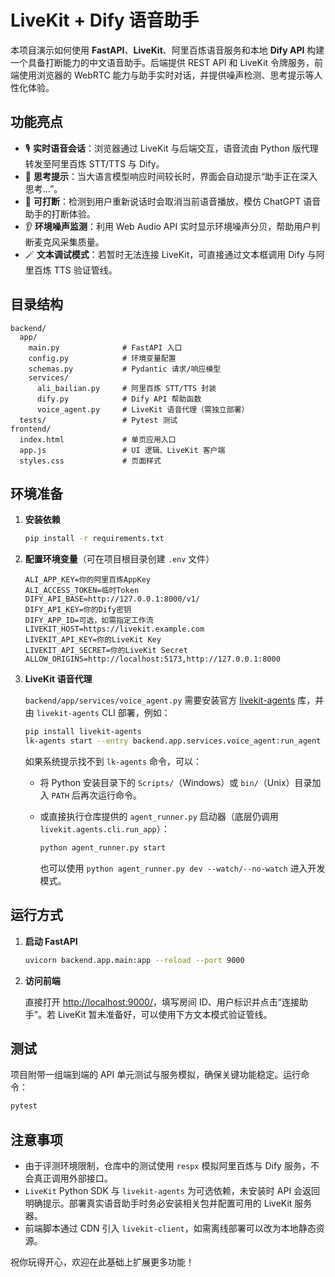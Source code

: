 # LiveKit + Dify 语音助手

本项目演示如何使用 **FastAPI**、**LiveKit**、阿里百炼语音服务和本地 **Dify API** 构建一个具备打断能力的中文语音助手。后端提供 REST API 和 LiveKit 令牌服务，前端使用浏览器的 WebRTC 能力与助手实时对话，并提供噪声检测、思考提示等人性化体验。

## 功能亮点

- 🎙️ **实时语音会话**：浏览器通过 LiveKit 与后端交互，语音流由 Python 版代理转发至阿里百炼 STT/TTS 与 Dify。
- 🧠 **思考提示**：当大语言模型响应时间较长时，界面会自动提示“助手正在深入思考…”。
- 🛑 **可打断**：检测到用户重新说话时会取消当前语音播放，模仿 ChatGPT 语音助手的打断体验。
- 👂 **环境噪声监测**：利用 Web Audio API 实时显示环境噪声分贝，帮助用户判断麦克风采集质量。
- 🪄 **文本调试模式**：若暂时无法连接 LiveKit，可直接通过文本框调用 Dify 与阿里百炼 TTS 验证管线。

## 目录结构

```
backend/
  app/
    main.py              # FastAPI 入口
    config.py            # 环境变量配置
    schemas.py           # Pydantic 请求/响应模型
    services/
      ali_bailian.py     # 阿里百炼 STT/TTS 封装
      dify.py            # Dify API 帮助函数
      voice_agent.py     # LiveKit 语音代理（需独立部署）
  tests/                 # Pytest 测试
frontend/
  index.html             # 单页应用入口
  app.js                 # UI 逻辑、LiveKit 客户端
  styles.css             # 页面样式
```

## 环境准备

1. **安装依赖**

   ```bash
   pip install -r requirements.txt
   ```

2. **配置环境变量**（可在项目根目录创建 `.env` 文件）

   ```env
   ALI_APP_KEY=你的阿里百炼AppKey
   ALI_ACCESS_TOKEN=临时Token
   DIFY_API_BASE=http://127.0.0.1:8000/v1/
   DIFY_API_KEY=你的Dify密钥
   DIFY_APP_ID=可选，如需指定工作流
   LIVEKIT_HOST=https://livekit.example.com
   LIVEKIT_API_KEY=你的LiveKit Key
   LIVEKIT_API_SECRET=你的LiveKit Secret
   ALLOW_ORIGINS=http://localhost:5173,http://127.0.0.1:8000
   ```

3. **LiveKit 语音代理**

   `backend/app/services/voice_agent.py` 需要安装官方 [livekit-agents](https://docs.livekit.io/agents/) 库，并由 `livekit-agents` CLI 部署，例如：

   ```bash
   pip install livekit-agents
   lk-agents start --entry backend.app.services.voice_agent:run_agent
   ```

   如果系统提示找不到 `lk-agents` 命令，可以：

   - 将 Python 安装目录下的 `Scripts/`（Windows）或 `bin/`（Unix）目录加入 `PATH` 后再次运行命令。
   - 或直接执行仓库提供的 `agent_runner.py` 启动器（底层仍调用 `livekit.agents.cli.run_app`）：

     ```bash
     python agent_runner.py start
     ```

     也可以使用 `python agent_runner.py dev --watch/--no-watch` 进入开发模式。

## 运行方式

1. **启动 FastAPI**

   ```bash
   uvicorn backend.app.main:app --reload --port 9000
   ```

2. **访问前端**

   直接打开 <http://localhost:9000/>，填写房间 ID、用户标识并点击“连接助手”。若 LiveKit 暂未准备好，可以使用下方文本模式验证管线。

## 测试

项目附带一组端到端的 API 单元测试与服务模拟，确保关键功能稳定。运行命令：

```bash
pytest
```

## 注意事项

- 由于评测环境限制，仓库中的测试使用 `respx` 模拟阿里百炼与 Dify 服务，不会真正调用外部接口。
- `LiveKit` Python SDK 与 `livekit-agents` 为可选依赖，未安装时 API 会返回明确提示。部署真实语音助手时务必安装相关包并配置可用的 LiveKit 服务器。
- 前端脚本通过 CDN 引入 `livekit-client`，如需离线部署可以改为本地静态资源。

祝你玩得开心，欢迎在此基础上扩展更多功能！
